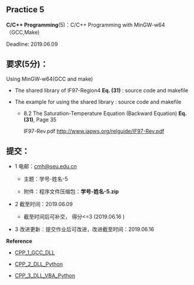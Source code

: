
## Practice 5

**C/C++ Programming**(5)：C/C++ Programming with MinGW-w64（GCC,Make)  

Deadline: 2019.06.09

## 要求(5分)：

Using MinGW-w64(GCC and make) 

* The shared library of IF97-Region4 **Eq. (31)** : source code and makefile

* The example for using the shared library :  source code and makefile

     * 8.2 The Saturation-Temperature Equation (Backward Equation)  **Eq. (31)**, Page 35

       IF97-Rev.pdf  http://www.iapws.org/relguide/IF97-Rev.pdf

## 提交：

* 1 电邮：cmh@seu.edu.cn 
    
  * 主题：学号-姓名-5
    
  * 附件：程序文件压缩包：**学号-姓名-5.zip**

* 2 截至时间：2019.06.09

   * 截至时间后可补交， 得分<=3 (2019.06.16 )

* 3 改进更新：提交作业后可改进，改进截至时间：2019.06.16

**Reference**

* [CPP_1_GCC_DLL](http://nbviewer.ipython.org/github/PySEE/home/tree/S2019/notebook/CPP_1_GCC_DLL.ipynb)

* [CPP_2_DLL_Python](http://nbviewer.ipython.org/github/PySEE/home/tree/S2019/notebook/CPP_2_DLL_Python.ipynb)

* [CPP_3_DLL_VBA_Python](http://nbviewer.ipython.org/github/PySEE/home/tree/S2019/notebook/CPP_3_DLL_VBA_Python.ipynb)
